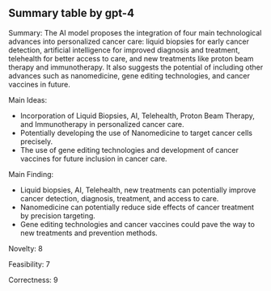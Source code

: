 ## Summary table by gpt-4
Summary: 
The AI model proposes the integration of four main technological advances into personalized cancer care: liquid biopsies for early cancer detection, artificial intelligence for improved diagnosis and treatment, telehealth for better access to care, and new treatments like proton beam therapy and immunotherapy. It also suggests the potential of including other advances such as nanomedicine, gene editing technologies, and cancer vaccines in future.

Main Ideas: 
- Incorporation of Liquid Biopsies, AI, Telehealth, Proton Beam Therapy, and Immunotherapy in personalized cancer care.
- Potentially developing the use of Nanomedicine to target cancer cells precisely. 
- The use of gene editing technologies and development of cancer vaccines for future inclusion in cancer care.

Main Finding: 
- Liquid biopsies, AI, Telehealth, new treatments can potentially improve cancer detection, diagnosis, treatment, and access to care.
- Nanomedicine can potentially reduce side effects of cancer treatment by precision targeting.
- Gene editing technologies and cancer vaccines could pave the way to new treatments and prevention methods.

Novelty: 8

Feasibility: 7

Correctness: 9